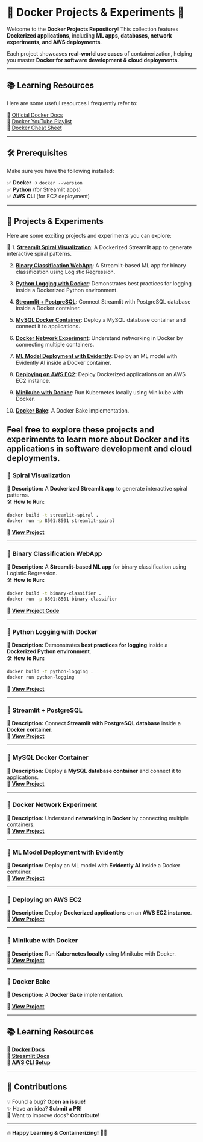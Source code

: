 # 🚀 Docker Projects & Experiments 🐳  

Welcome to the **Docker Projects Repository**! This collection features **Dockerized applications**, including **ML apps, databases, network experiments, and AWS deployments**.  

Each project showcases **real-world use cases** of containerization, helping you master **Docker for software development & cloud deployments**.  

---



## 📚 Learning Resources

Here are some useful resources I frequently refer to:

📖 [Official Docker Docs](https://docs.docker.com/)  
🎥 [Docker YouTube Playlist](https://www.youtube.com/c/Docker)  
📜 [Docker Cheat Sheet](https://dockerlabs.collabnix.com/docker/cheatsheet/)  

---

## 🛠 Prerequisites  

Make sure you have the following installed:  

✅ **Docker** → `docker --version`  
✅ **Python** (for Streamlit apps)  
✅ **AWS CLI** (for EC2 deployment)  

---

## 🚀 Projects & Experiments

Here are some exciting projects and experiments you can explore:

🔷 1. **[Streamlit Spiral Visualization](https://github.com/BhavyaDhimxn/container-experiments/tree/main/Exp-1)**: A Dockerized Streamlit app to generate interactive spiral patterns.

2. **[Binary Classification WebApp](https://github.com/BhavyaDhimxn/container-experiments/tree/main/Exp-2)**: A Streamlit-based ML app for binary classification using Logistic Regression.

3. **[Python Logging with Docker](https://github.com/BhavyaDhimxn/container-experiments/tree/main/Exp-3)**: Demonstrates best practices for logging inside a Dockerized Python environment.

4. **[Streamlit + PostgreSQL](https://github.com/BhavyaDhimxn/container-experiments/tree/main/Exp-4)**: Connect Streamlit with PostgreSQL database inside a Docker container.

5. **[MySQL Docker Container](https://github.com/BhavyaDhimxn/container-experiments/tree/main/Exp-5)**: Deploy a MySQL database container and connect it to applications.

6. **[Docker Network Experiment](https://github.com/BhavyaDhimxn/container-experiments/tree/main/Exp-6)**: Understand networking in Docker by connecting multiple containers.

7. **[ML Model Deployment with Evidently](https://github.com/BhavyaDhimxn/container-experiments/tree/main/Exp-7)**: Deploy an ML model with Evidently AI inside a Docker container.

8. **[Deploying on AWS EC2](https://github.com/BhavyaDhimxn/container-experiments/tree/main/Exp-8)**: Deploy Dockerized applications on an AWS EC2 instance.

9. **[Minikube with Docker](https://github.com/BhavyaDhimxn/container-experiments/tree/main/Exp-9)**: Run Kubernetes locally using Minikube with Docker.

10. **[Docker Bake](https://github.com/BhavyaDhimxn/container-experiments/tree/main/Exp-10)**: A Docker Bake implementation.

Feel free to explore these projects and experiments to learn more about Docker and its applications in software development and cloud deployments.
---

### 🌟 **Spiral Visualization**  
📌 **Description:** A **Dockerized Streamlit app** to generate interactive spiral patterns.  
🛠 **How to Run:**  
```bash  
docker build -t streamlit-spiral .  
docker run -p 8501:8501 streamlit-spiral  
```
🔗 **[View Project](https://github.com/BhavyaDhimxn/container-experiments/tree/main/Exp-1)**  

---

### 🌟 **Binary Classification WebApp**  
📌 **Description:** A **Streamlit-based ML app** for binary classification using Logistic Regression.  
🛠 **How to Run:**  
```bash  
docker build -t binary-classifier .  
docker run -p 8501:8501 binary-classifier  
```
🔗 **[View Project Code](https://github.com/BhavyaDhimxn/container-experiments/tree/main/Exp-2)**  

---

### 🌟 **Python Logging with Docker**  
📌 **Description:** Demonstrates **best practices for logging** inside a **Dockerized Python environment**.  
🛠 **How to Run:**  
```bash  
docker build -t python-logging .  
docker run python-logging  
```
🔗 **[View Project](https://github.com/BhavyaDhimxn/container-experiments/tree/main/Exp-3)**  

---

### 🌟 **Streamlit + PostgreSQL**  
📌 **Description:** Connect **Streamlit with PostgreSQL database** inside a **Docker container**.  
🔗 **[View Project](https://github.com/BhavyaDhimxn/container-experiments/tree/main/Exp-4)**  

---

### 🌟 **MySQL Docker Container**  
📌 **Description:** Deploy a **MySQL database container** and connect it to applications.  
🔗 **[View Project](https://github.com/BhavyaDhimxn/container-experiments/tree/main/Exp-5)**  

---

### 🌟 **Docker Network Experiment**  
📌 **Description:** Understand **networking in Docker** by connecting multiple containers.  
🔗 **[View Project](https://github.com/BhavyaDhimxn/container-experiments/tree/main/Exp-6)**  

---

### 🌟 **ML Model Deployment with Evidently**  
📌 **Description:** Deploy an ML model with **Evidently AI** inside a Docker container.  
🔗 **[View Project](https://github.com/BhavyaDhimxn/container-experiments/tree/main/Exp-7)**  

---

### 🌟 **Deploying on AWS EC2**  
📌 **Description:** Deploy **Dockerized applications** on an **AWS EC2 instance**.  
🔗 **[View Project](https://github.com/BhavyaDhimxn/container-experiments/tree/main/Exp-8)**  

---

### 🌟 **Minikube with Docker**  
📌 **Description:** Run **Kubernetes locally** using Minikube with Docker.  
🔗 **[View Project](https://github.com/BhavyaDhimxn/container-experiments/tree/main/Exp-9)**  

---

### 🌟 **Docker Bake**  
📌 **Description:** A **Docker Bake** implementation.  

🔗 **[View Project](https://github.com/BhavyaDhimxn/container-experiments/tree/main/Exp-10)** 

---

## 📚 Learning Resources  

📖 **[Docker Docs](https://docs.docker.com/)**  
📖 **[Streamlit Docs](https://docs.streamlit.io/)**  
📖 **[AWS CLI Setup](https://aws.amazon.com/cli/)**  

---



## 🤝 Contributions  

💡 Found a bug? **Open an issue!**  
✨ Have an idea? **Submit a PR!**  
📖 Want to improve docs? **Contribute!**  

---

🔥 **Happy Learning & Containerizing!** 🐳🚀


